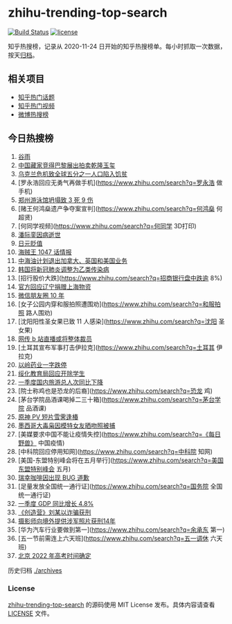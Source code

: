 # zhihu-trending-top-search

[![Build Status](https://github.com/justjavac/zhihu-trending-top-search/workflows/ci/badge.svg?branch=main)](https://github.com/justjavac/zhihu-trending-top-search/actions)
[![license](https://img.shields.io/github/license/justjavac/zhihu-trending-top-search)](https://github.com/justjavac/zhihu-trending-top-search/blob/main/LICENSE)

知乎热搜榜，记录从 2020-11-24 日开始的知乎热搜榜单。每小时抓取一次数据，按天[归档](./archives)。

## 相关项目

- [知乎热门话题](https://github.com/justjavac/zhihu-trending-hot-questions)
- [知乎热门视频](https://github.com/justjavac/zhihu-trending-hot-video)
- [微博热搜榜](https://github.com/justjavac/weibo-trending-hot-search)

## 今日热搜榜

<!-- BEGIN -->
<!-- 最后更新时间 Wed Apr 20 2022 16:20:21 GMT+0800 (China Standard Time) -->

1. [谷雨](https://www.zhihu.com/search?q=谷雨)
1. [中国藏家竞得巴黎展出拍卖乾隆玉玺](https://www.zhihu.com/search?q=中国藏家竞得巴黎拍卖乾隆玉玺)
1. [乌克兰危机致全球五分之一人口陷入饥贫](https://www.zhihu.com/search?q=乌克兰危机影响)
1. [罗永浩回应无勇气再做手机](https://www.zhihu.com/search?q=罗永浩 做手机)
1. [郑州游泳馆坍塌致 3 死 9 伤](https://www.zhihu.com/search?q=郑州游泳馆坍塌)
1. [赌王何鸿燊遗产争夺案宣判](https://www.zhihu.com/search?q=何鸿燊 何超贤)
1. [何同学视频](https://www.zhihu.com/search?q=何同学 3D打印)
1. [潘际銮因病逝世](https://www.zhihu.com/search?q=潘际銮逝世)
1. [日元贬值](https://www.zhihu.com/search?q=日元贬值)
1. [海贼王 1047 话情报](https://www.zhihu.com/search?q=海贼王1047)
1. [中海油计划退出加拿大、英国和美国业务](https://www.zhihu.com/search?q=中海油退出西方业务)
1. [韩国将新冠肺炎调整为乙类传染病](https://www.zhihu.com/search?q=韩国新冠肺炎调整为乙类)
1. [招行股价大跌](https://www.zhihu.com/search?q=招商银行盘中跌逾 8%)
1. [官方回应辽宁捐赠上海物资](https://www.zhihu.com/search?q=辽宁捐赠上海物资)
1. [微信朋友圈 10 年](https://www.zhihu.com/search?q=朋友圈)
1. [女子公园内穿和服拍照遭围劝](https://www.zhihu.com/search?q=和服拍照 路人围劝)
1. [沈阳阳性圣女果已致 11 人感染](https://www.zhihu.com/search?q=沈阳 圣女果)
1. [网传 b 站直播或将整体裁员](https://www.zhihu.com/search?q=b站直播)
1. [土耳其宣布军事打击伊拉克](https://www.zhihu.com/search?q=土耳其 伊拉克)
1. [以岭药业一字跌停](https://www.zhihu.com/search?q=以岭药业一字跌停)
1. [绥化教育局回应开除学生](https://www.zhihu.com/search?q=绥化教育局回应)
1. [一季度国内旅游总人次同比下降](https://www.zhihu.com/search?q=国内旅游总人次同比下降)
1. [院士称鸡也是恐龙的后裔](https://www.zhihu.com/search?q=恐龙 鸡)
1. [茅台学院品酒课喝掉二三十箱](https://www.zhihu.com/search?q=茅台学院 品酒课)
1. [原神 PV 短片雪霁逢椿](https://www.zhihu.com/search?q=原神PV)
1. [墨西哥大毒枭因模特女友晒吻照被捕](https://www.zhihu.com/search?q=墨西哥毒枭被捕)
1. [美媒要求中国不能让疫情失控](https://www.zhihu.com/search?q=《每日野兽》 中国疫情)
1. [中科院回应停用知网](https://www.zhihu.com/search?q=中科院 知网)
1. [美国-东盟特别峰会将在五月举行](https://www.zhihu.com/search?q=美国东盟特别峰会 五月)
1. [瑞幸咖啡因出现 BUG 道歉](https://www.zhihu.com/search?q=瑞幸咖啡因BUG道歉)
1. [足量发放全国统一通行证](https://www.zhihu.com/search?q=国务院 全国统一通行证)
1. [一季度 GDP 同比增长 4.8%](https://www.zhihu.com/search?q=一季度GDP)
1. [《创造营》刘某以诈骗获刑](https://www.zhihu.com/search?q=刘丞以诈骗)
1. [摄影师向境外提供涉军照片获刑14年](https://www.zhihu.com/search?q=摄影师获刑14年)
1. [华为汽车行业要做到第一](https://www.zhihu.com/search?q=余承东 第一)
1. [五一节前需连上六天班](https://www.zhihu.com/search?q=五一调休 六天班)
1. [北京 2022 年高考时间确定](https://www.zhihu.com/search?q=北京2022年高考时间)

<!-- END -->

历史归档 [./archives](./archives)

### License

[zhihu-trending-top-search](https://github.com/justjavac/zhihu-trending-top-search)
的源码使用 MIT License 发布。具体内容请查看 [LICENSE](./LICENSE) 文件。
